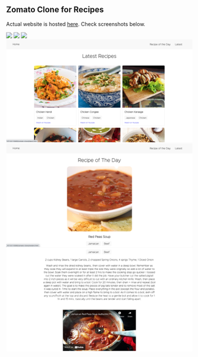 ## Zomato Clone for Recipes

Actual website is hosted [here](https://vibrantachintya.github.io/zomato-clone/). Check screenshots below.

![](https://raw.githubusercontent.com/vibrantachintya/zomato-clone/master/images/zomato_scrrenshots1.png)
![](https://raw.githubusercontent.com/vibrantachintya/zomato-clone/master/images/zomato_scrrenshots2.png)
![](https://raw.githubusercontent.com/vibrantachintya/zomato-clone/master/images/zomato_scrrenshots3.png)
![](https://raw.githubusercontent.com/vibrantachintya/zomato-clone/master/images/zomato_scrrenshots4.png)
![](https://raw.githubusercontent.com/vibrantachintya/zomato-clone/master/images/zomato_scrrenshots5.png)
![](https://raw.githubusercontent.com/vibrantachintya/zomato-clone/master/images/zomato_scrrenshots6.png)
